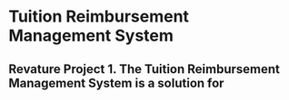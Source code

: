 # Tuition Reimbursement Management System
## Revature Project 1. The Tuition Reimbursement Management System is a solution for 
